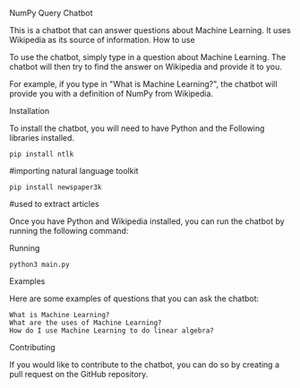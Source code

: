 NumPy Query Chatbot

This is a chatbot that can answer questions about Machine Learning. It uses Wikipedia as its source of information.
How to use

To use the chatbot, simply type in a question about Machine Learning. The chatbot will then try to find the answer on Wikipedia and provide it to you.

For example, if you type in "What is Machine Learning?", the chatbot will provide you with a definition of NumPy from Wikipedia.

Installation

To install the chatbot, you will need to have Python and the Following libraries installed.

    pip install ntlk 
#importing natural language toolkit
    
    pip install newspaper3k 
#used to extract articles

Once you have Python and Wikipedia installed, you can run the chatbot by running the following command:

Running
    
    python3 main.py

Examples

Here are some examples of questions that you can ask the chatbot:

    What is Machine Learning?
    What are the uses of Machine Learning?
    How do I use Machine Learning to do linear algebra?

Contributing

If you would like to contribute to the chatbot, you can do so by creating a pull request on the GitHub repository.
